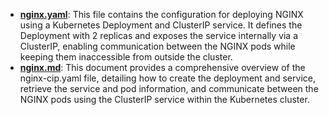 - [**nginx.yaml**](https://github.com/saimanasak/kubernetes/blob/main/services/clusterIP/basic-nginx-cip/nginx.yaml): This file contains the configuration for deploying NGINX using a Kubernetes Deployment and ClusterIP service. It defines the Deployment with 2 replicas and exposes the service internally via a ClusterIP, enabling communication between the NGINX pods while keeping them inaccessible from outside the cluster.
- [**nginx.md**](https://github.com/saimanasak/kubernetes/blob/main/services/clusterIP/basic-nginx-cip/nginx.md): This document provides a comprehensive overview of the nginx-cip.yaml file, detailing how to create the deployment and service, retrieve the service and pod information, and communicate between the NGINX pods using the ClusterIP service within the Kubernetes cluster.